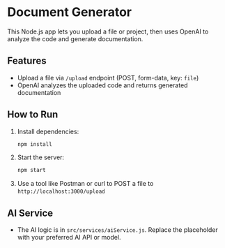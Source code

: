 # Document Generator

This Node.js app lets you upload a file or project, then uses OpenAI to analyze the code and generate documentation.

## Features
- Upload a file via `/upload` endpoint (POST, form-data, key: `file`)
- OpenAI analyzes the uploaded code and returns generated documentation

## How to Run
1. Install dependencies:
   ```sh
   npm install
   ```
2. Start the server:
   ```sh
   npm start
   ```
3. Use a tool like Postman or curl to POST a file to `http://localhost:3000/upload`

## AI Service
- The AI logic is in `src/services/aiService.js`. Replace the placeholder with your preferred AI API or model.
